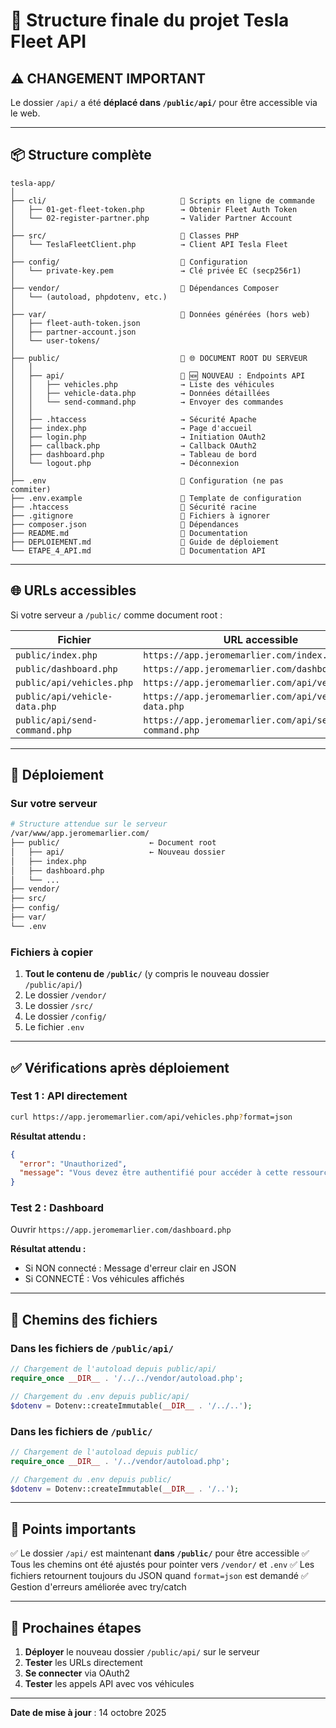 # 📁 Structure finale du projet Tesla Fleet API

## ⚠️ CHANGEMENT IMPORTANT

Le dossier `/api/` a été **déplacé dans `/public/api/`** pour être accessible via le web.

---

## 📦 Structure complète

```
tesla-app/
│
├── cli/                              📂 Scripts en ligne de commande
│   ├── 01-get-fleet-token.php        → Obtenir Fleet Auth Token
│   └── 02-register-partner.php       → Valider Partner Account
│
├── src/                              📂 Classes PHP
│   └── TeslaFleetClient.php          → Client API Tesla Fleet
│
├── config/                           📂 Configuration
│   └── private-key.pem               → Clé privée EC (secp256r1)
│
├── vendor/                           📂 Dépendances Composer
│   └── (autoload, phpdotenv, etc.)
│
├── var/                              📂 Données générées (hors web)
│   ├── fleet-auth-token.json
│   ├── partner-account.json
│   └── user-tokens/
│
├── public/                           📂 🌐 DOCUMENT ROOT DU SERVEUR
│   │
│   ├── api/                          📂 🆕 NOUVEAU : Endpoints API
│   │   ├── vehicles.php              → Liste des véhicules
│   │   ├── vehicle-data.php          → Données détaillées
│   │   └── send-command.php          → Envoyer des commandes
│   │
│   ├── .htaccess                     → Sécurité Apache
│   ├── index.php                     → Page d'accueil
│   ├── login.php                     → Initiation OAuth2
│   ├── callback.php                  → Callback OAuth2
│   ├── dashboard.php                 → Tableau de bord
│   └── logout.php                    → Déconnexion
│
├── .env                              📄 Configuration (ne pas commiter)
├── .env.example                      📄 Template de configuration
├── .htaccess                         📄 Sécurité racine
├── .gitignore                        📄 Fichiers à ignorer
├── composer.json                     📄 Dépendances
├── README.md                         📄 Documentation
├── DEPLOIEMENT.md                    📄 Guide de déploiement
└── ETAPE_4_API.md                    📄 Documentation API

```

---

## 🌐 URLs accessibles

Si votre serveur a `/public/` comme document root :

| Fichier                       | URL accessible                                       |
| ----------------------------- | ---------------------------------------------------- |
| `public/index.php`            | `https://app.jeromemarlier.com/index.php`            |
| `public/dashboard.php`        | `https://app.jeromemarlier.com/dashboard.php`        |
| `public/api/vehicles.php`     | `https://app.jeromemarlier.com/api/vehicles.php`     |
| `public/api/vehicle-data.php` | `https://app.jeromemarlier.com/api/vehicle-data.php` |
| `public/api/send-command.php` | `https://app.jeromemarlier.com/api/send-command.php` |

---

## 🚀 Déploiement

### Sur votre serveur

```bash
# Structure attendue sur le serveur
/var/www/app.jeromemarlier.com/
├── public/                    ← Document root
│   ├── api/                   ← Nouveau dossier
│   ├── index.php
│   ├── dashboard.php
│   └── ...
├── vendor/
├── src/
├── config/
├── var/
└── .env
```

### Fichiers à copier

1. **Tout le contenu de `/public/`** (y compris le nouveau dossier `/public/api/`)
2. Le dossier `/vendor/`
3. Le dossier `/src/`
4. Le dossier `/config/`
5. Le fichier `.env`

---

## ✅ Vérifications après déploiement

### Test 1 : API directement

```bash
curl https://app.jeromemarlier.com/api/vehicles.php?format=json
```

**Résultat attendu :**

```json
{
  "error": "Unauthorized",
  "message": "Vous devez être authentifié pour accéder à cette ressource"
}
```

### Test 2 : Dashboard

Ouvrir `https://app.jeromemarlier.com/dashboard.php`

**Résultat attendu :**

- Si NON connecté : Message d'erreur clair en JSON
- Si CONNECTÉ : Vos véhicules affichés

---

## 🔧 Chemins des fichiers

### Dans les fichiers de `/public/api/`

```php
// Chargement de l'autoload depuis public/api/
require_once __DIR__ . '/../../vendor/autoload.php';

// Chargement du .env depuis public/api/
$dotenv = Dotenv::createImmutable(__DIR__ . '/../..');
```

### Dans les fichiers de `/public/`

```php
// Chargement de l'autoload depuis public/
require_once __DIR__ . '/../vendor/autoload.php';

// Chargement du .env depuis public/
$dotenv = Dotenv::createImmutable(__DIR__ . '/..');
```

---

## 🎯 Points importants

✅ Le dossier `/api/` est maintenant **dans `/public/`** pour être accessible
✅ Tous les chemins ont été ajustés pour pointer vers `/vendor/` et `.env`
✅ Les fichiers retournent toujours du JSON quand `format=json` est demandé
✅ Gestion d'erreurs améliorée avec try/catch

---

## 📝 Prochaines étapes

1. **Déployer** le nouveau dossier `/public/api/` sur le serveur
2. **Tester** les URLs directement
3. **Se connecter** via OAuth2
4. **Tester** les appels API avec vos véhicules

---

**Date de mise à jour** : 14 octobre 2025
